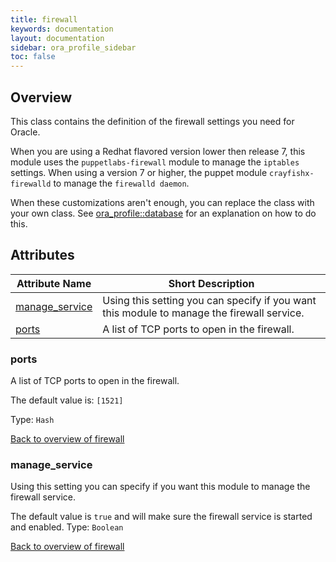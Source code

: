```yaml
---
title: firewall
keywords: documentation
layout: documentation
sidebar: ora_profile_sidebar
toc: false
---
```

## Overview

This class contains the definition of the firewall settings you need for Oracle.

When you are using a Redhat flavored version lower then release 7, this module uses the `puppetlabs-firewall` module to manage the `iptables` settings. When using a version 7 or higher, the puppet module `crayfishx-firewalld` to manage the `firewalld daemon`.

When these customizations aren't enough, you can replace the class with your own class. See [ora_profile::database](./database.html) for an explanation on how to do this.





## Attributes



Attribute Name                             | Short Description                                                                          |
------------------------------------------ | ------------------------------------------------------------------------------------------ |
[manage_service](#firewall_manage_service) | Using this setting you can specify if you want this module to manage the firewall service. |
[ports](#firewall_ports)                   | A list of TCP ports to open in the firewall.                                               |




### ports<a name='firewall_ports'>

A list of TCP ports to open in the firewall.

The default value is: `[1521]`


Type: `Hash`


[Back to overview of firewall](#attributes)

### manage_service<a name='firewall_manage_service'>

Using this setting you can specify if you want this module to manage the firewall service.

The default value is `true` and will make sure the firewall service is started and enabled.
Type: `Boolean`


[Back to overview of firewall](#attributes)
